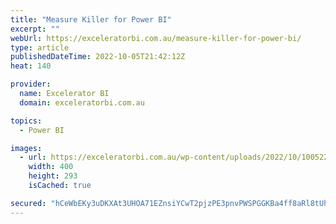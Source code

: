 ```yaml
---
title: "Measure Killer for Power BI"
excerpt: ""
webUrl: https://exceleratorbi.com.au/measure-killer-for-power-bi/
type: article
publishedDateTime: 2022-10-05T21:42:12Z
heat: 140

provider:
  name: Excelerator BI
  domain: exceleratorbi.com.au

topics:
  - Power BI

images:
  - url: https://exceleratorbi.com.au/wp-content/uploads/2022/10/100522_2133_MeasureKill3.png
    width: 400
    height: 293
    isCached: true

secured: "hCeWbEKy3uDKXAt3UHOA71EZnsiYCwT2pjzPE3pnvPWSPGGKBa4ff8aRl8tUhJL6XN4fwMRWCfZQ9xu0GQJ+nsG1cGpvrKKBQQOqbcfPXZ8p8IoB8Ig0cuokOd9ypgqYkMCwyau6Xl8KTJyBOWvh7AO6GHlKKSpVohUhJHJ4y6BIdMz3NfYVbqnHAavEj67Jh7XvuLbcZN0/G6wMp2lRKHv65uWMQiw+KRgJFoT73ZWAhEMQiTeYtAMLoYa1IlyP4+ODx8GlOfIcbzqHhT0ZgJhOpltDSfWDS8gO6xKOjIYa6urKsDSzh/zpqbtkwGykbKf7x8HYfnhhY4TsmgL5KrjAyaO8z0ZN5txzp9flpTk=;Sf4B7G9LcSvGcmdE2jrmEQ=="
---
```


